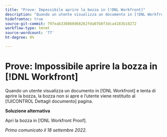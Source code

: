 ```yaml
---
title: "Prove: Impossibile aprire la bozza in [!DNL Workfront]"
description: "Quando un utente visualizza un documento in [!DNL Workfront] e tenta di aprire la bozza, la bozza non si apre e l’utente viene restituito al [!UICONTROL Dettagli documento] page."
hidefromtoc: true
source-git-commit: 797eab330860d68262fda07b8f3dca4183b10272
workflow-type: tm+mt
source-wordcount: '77'
ht-degree: 0%

---
```



# Prove: Impossibile aprire la bozza in [!DNL Workfront]

<!--This article is linked from the WF TOC and the WFP TOC-->

Quando un utente visualizza un documento in [!DNL Workfront] e tenta di aprire la bozza, la bozza non si apre e l’utente viene restituito al [!UICONTROL Dettagli documento] pagina.

**Soluzione alternativa**

Apri la bozza in [!DNL Workfront Proof].

_Primo comunicato il 18 settembre 2022._


